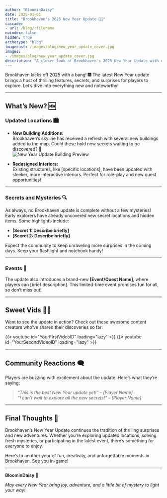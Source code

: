```yaml
---
author: "BloominDaisy"
date: 2025-01-01
title: "Brookhaven's 2025 New Year Update 🎉✨"
cascade:
- url: /blog/:filename
noindex: false
hidden: true
archetype: "blog"
imagecust: /images/blog/new_year_update_cover.jpg
images:
- /images/blog/new_year_update_cover.jpg
description: "A closer look at Brookhaven's 2025 New Year Update with exciting new features, secrets, and more!"
---
```


Brookhaven kicks off 2025 with a bang! 🎆 The latest New Year update brings a host of thrilling features, secrets, and surprises for players to explore. Let’s dive into everything new and noteworthy!

---

## What’s New? 🆕

### Updated Locations 🏙️  
- **New Building Additions:**  
  Brookhaven’s skyline has received a refresh with several new buildings added to the map. Could these hold new secrets waiting to be discovered? 👀  
  ![New Year Update Building Preview](/images/blog/new_building_2025.jpg)

- **Redesigned Interiors:**  
  Existing structures, like [specific locations], have been updated with sleeker, more interactive interiors. Perfect for role-play and new quest opportunities!

---

### Secrets and Mysteries 🔍  
As always, no Brookhaven update is complete without a few mysteries! Early explorers have already uncovered new secret locations and hidden items. Some highlights include:  
- **[Secret 1: Describe briefly]**  
- **[Secret 2: Describe briefly]**  

Expect the community to keep unraveling more surprises in the coming days. Keep your flashlight and notebook handy!

---

### Events 🎊  
The update also introduces a brand-new **[Event/Quest Name]**, where players can [brief description]. This limited-time event promises fun for all, so don’t miss out!

---

## Sweet Vids 🎥🍬  

Want to see the update in action? Check out these awesome content creators who’ve shared their discoveries so far:  

<div class="grid-2 post-vid-dot">
{{< youtube id="YourFirstVideoID" loading="lazy" >}}
{{< youtube id="YourSecondVideoID" loading="lazy" >}}
</div>

---

## Community Reactions 🗨️  
Players are buzzing with excitement about the update. Here’s what they’re saying:  
> *“This is the best New Year update yet!” – [Player Name]*  
> *“I can’t wait to explore all the new secrets!” – [Player Name]*

---

## Final Thoughts 🌟  

Brookhaven’s New Year Update continues the tradition of thrilling surprises and new adventures. Whether you’re exploring updated locations, solving fresh mysteries, or participating in the latest event, there’s something for everyone to enjoy.  

Here’s to another year of fun, creativity, and unforgettable moments in Brookhaven. See you in-game!

---

**BloominDaisy 💜**

_May every New Year bring joy, adventure, and a little bit of mystery to light your way!_
